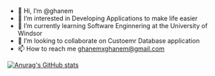 - 👋 Hi, I’m @ghanem 
- 👀 I’m interested in Developing Applications to make life easier
- 🌱 I’m currently learning Software Enginnering at the University of Windsor
- 💞️ I’m looking to collaborate on Custoemr Database application
- 📫 How to reach me ghanemxghanem@gmail.com

[![Anurag's GitHub stats](https://github-readme-stats.vercel.app/api?username=ghanem025)](https://github.com/anuraghazra/github-readme-stats)
<!---
ghanem025/ghanem025 is a ✨ special ✨ repository because its `README.md` (this file) appears on your GitHub profile.
You can click the Preview link to take a look at your changes.
--->
